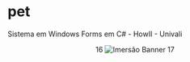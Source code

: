 # pet
Sistema em Windows Forms em C# - HowII - Univali<br>

<p align="center">
16
  <img src="./assets-readme/imersao-banner.png" alt="Imersão Banner" title="Imersão ReactJS - Alura">
17
</p>
